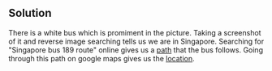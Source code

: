 ## Solution

There is a white bus which is promiment in the picture. Taking a screenshot of it and reverse image searching tells us we are in Singapore. Searching for "Singapore bus 189 route" online gives us a [path](https://www.towertransit.sg/route/189) that the bus follows. Going through this path on google maps gives us the [location](https://www.google.com/maps/@1.3054947,103.7697375,3a,86.3y,44.53h,78.2t/data=!3m7!1e1!3m5!1smZJk7ewwPxUewuzvQCs4XQ!2e0!6shttps:%2F%2Fstreetviewpixels-pa.googleapis.com%2Fv1%2Fthumbnail%3Fcb_client%3Dmaps_sv.tactile%26w%3D900%26h%3D600%26pitch%3D11.799836007219014%26panoid%3DmZJk7ewwPxUewuzvQCs4XQ%26yaw%3D44.525039980729126!7i16384!8i8192?coh=205410&entry=ttu&g_ep=EgoyMDI0MTAyMy4wIKXMDSoASAFQAw%3D%3D).
